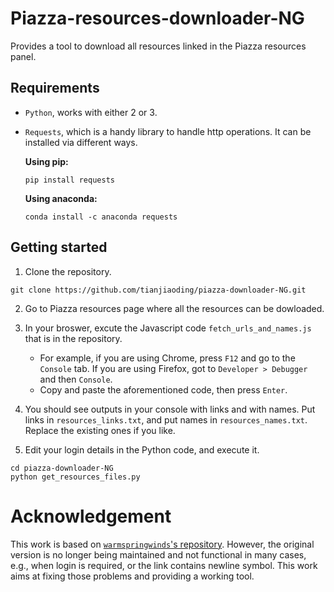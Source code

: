 

# Piazza-resources-downloader-NG

Provides a tool to download all resources linked in the Piazza resources panel.

## Requirements
* `Python`, works with either 2 or 3.

* `Requests`, which is a handy library to handle http operations. It can be installed via different ways.

  **Using pip:**
  ```shell
  pip install requests
  ```
  **Using anaconda:**
  ```shell
  conda install -c anaconda requests
  ```

## Getting started

1. Clone the repository.
```shell
git clone https://github.com/tianjiaoding/piazza-downloader-NG.git
```

2. Go to Piazza resources page where all the resources can be dowloaded.

3. In your broswer, excute the Javascript code `fetch_urls_and_names.js` that is in the repository.

   * For example, if you are using Chrome, press `F12` and go to the `Console` tab. If you are using Firefox, got to `Developer > Debugger` and then `Console`.
   * Copy and paste the aforementioned code, then press `Enter`.

4. You should see outputs in your console with links and with names. Put links in `resources_links.txt`, and put names in `resources_names.txt`. Replace the existing ones if you like.

5. Edit your login details in the Python code, and execute it.
```shell
cd piazza-downloader-NG
python get_resources_files.py
```

# Acknowledgement
This work is based on [`warmspringwinds`'s repository](https://github.com/warmspringwinds/piazza_resources_downloader). However, the original version is no longer being maintained and not functional in many cases, e.g., when login is required, or the link contains newline symbol. This work aims at fixing those problems and providing a working tool.
